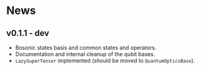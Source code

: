# News

## v0.1.1 - dev

- Bosonic states basis and common states and operators.
- Documentation and internal cleanup of the qubit bases.
- `LazySuperTensor` implemented (should be moved to `QuantumOpticsBase`).
